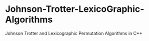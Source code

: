# Johnson-Trotter-LexicoGraphic-Algorithms
Johnson Trotter and Lexicographic Permutation Algorithms in C++

